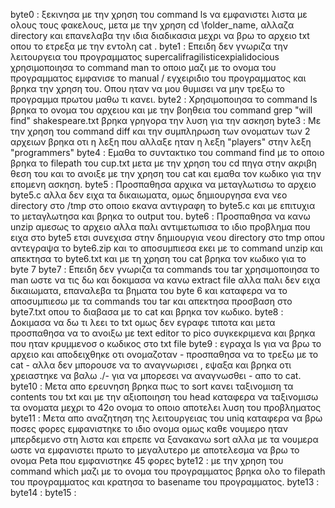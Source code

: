 byte0 : ξεκινησα με την χρηση του command ls να εμφανιστει λιστα με ολους τους φακελους, μετα με την χρηση cd \folder_name, αλλαζα directory και επανελαβα την ιδια διαδικασια μεχρι να βρω το αρχειο txt οπου το ετρεξα με την εντολη cat .
byte1 : Επειδη δεν γνωριζα την λειτουργεια του προγραμματος supercalifragilisticexpialidocious χρησιμοποιησα το command man το οποιο μαζι με το ονομα του προγραμματος εμφανισε το manual / εγχειριδιο του προγραμματος και βρηκα την χρηση του. Οπου ηταν να μου θυμισει να μην τρεξω το προγραμμα πρωτου μαθω τι κανει.
byte2 : Χρησιμοποιησα το command ls βρηκα το ονομα του αρχειου και με την βοηθεια του command grep "will find" shakespeare.txt βρηκα γρηγορα την λυση για την ασκηση
byte3 : Με την χρηση του command diff και την συμπληρωση των ονοματων των 2 αρχειων βρηκα οτι η λεξη που αλλαξε ηταν η λεξη "players" στην λεξη "programmers"
byte4 : Εμαθα το συντακτικο του command find με το οποιο βρηκα το filepath του cup.txt μετα με την χρηση του cd πηγα στην ακριβη θεση του και το ανοιξε με την χρηση του cat και εμαθα τον κωδικο για την επομενη ασκηση.
byte5 : Προσπαθησα αρχικα να μεταγλωτισω το αρχειο byte5.c αλλα δεν ειχα τα δικαιωματα, ομως δημιουργησα ενα νεο directory στο /tmp στο οποιο εκανα αντιγραφη το byte5.c και με επιτυχια το μεταγλωτησα και βρηκα το output του.
byte6 : Προσπαθησα να κανω unzip αμεσως το αρχειο αλλα παλι αντιμετωπισα το ιδιο προβλημα που ειχα στο byte5 ετσι συνεχισα στην δημιουργια νεου directory στο tmp οπου αντεγραψα το byte6.zip και το αποσυμπιεσα εκει με το command unzip και απεκτησα το byte6.txt και με τη χρηση του cat βρηκα τον κωδικο για το byte 7
byte7 : Επειδη δεν γνωριζα τα commands του tar χρησιμοποιησα το man ωστε να τις δω και δοκιμασα να κανω extract file αλλα παλι δεν ειχα δικαιωματα, επαναλεβα τα βηματα του byte 6 και καταφερα να το αποσυμπιεσω με τα commands του tar και απεκτησα προσβαση στο byte7.txt οπου το διαβασα με το cat και βρηκα τον κωδικο.
byte8 : Δοκιμασα να δω τι λεει το txt ομως δεν εγραφε τιποτα και μετα προσπαθησα να το ανοιξω με text editor το pico συγκεκριμενα και βρηκα που ηταν κρυμμενοσ ο κωδικος στο txt file 
byte9 : εγραχα ls για να βρω το αρχειο και αποδειχθηκε οτι ονομαζοταν - προσπαθησα να το τρεξω με το cat - αλλα δεν μπορουσε να το αναγνωρισει , εψαξα και βρηκα οτι χρειαστηκε να βαλω ./- για να μπορεσει να αναγνωσθει - απο το cat.
byte10 : Μετα απο ερευνηση βρηκα πως το sort κανει ταξινομιση τα contents του txt και με την αξιοποιηση του head καταφερα να ταξινομισω τα ονοματα μεχρι το 42ο ονομα το οποιο αποτελει λυση του προβληματος
byte11 : Μετα απο αναζητηση της λειτουργειας του uniq καταφερα να βρω ποσες φορες εμφανιστηκε το ιδιο ονομα ομως καθε νουμερο ηταν μπερδεμενο στη λιστα και επρεπε να ξανακανω sort αλλα με τα νουμερα ωστε να εμφανιστει πρωτο το μεγαλυτερο με αποτελεσμα να βρω το ονομα Peta που εμφανιστηκε 45 φορες
byte12 : με την χρηση του command which μαζι με το ονομα του προγραμματος βρηκα ολο το filepath του προγραμματος και κρατησα το basename του προγραμματος.
byte13 : 
byte14 : 
byte15 : 
